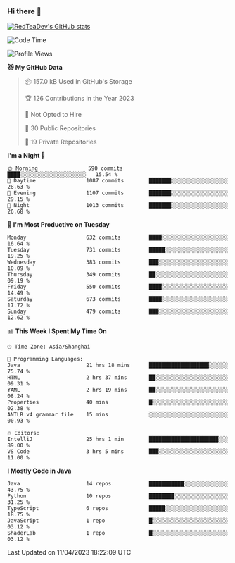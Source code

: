 ### Hi there 👋

<!--
**RedTeaDev/RedTeaDev** is a ✨ _special_ ✨ repository because its `README.md` (this file) appears on your GitHub profile.

Here are some ideas to get you started:

- 🔭 I’m currently working on ...
- 🌱 I’m currently learning ...
- 👯 I’m looking to collaborate on ...
- 🤔 I’m looking for help with ...
- 💬 Ask me about ...
- 📫 How to reach me: ...
- 😄 Pronouns: ...
- ⚡ Fun fact: ...
-->

<!--
[![wakatime](https://wakatime.com/badge/user/6b101ed0-04c0-4490-9283-eb61f2efff96.svg)](https://wakatime.com/@6b101ed0-04c0-4490-9283-eb61f2efff96)
!-->

[![RedTeaDev's GitHub stats](https://github-readme-stats.vercel.app/api?username=RedTeaDev)](https://github.com/anuraghazra/github-readme-stats)
<!--
[![willianrod's wakatime stats](https://github-readme-stats.vercel.app/api/wakatime?username=RedTeaDev)](https://github.com/anuraghazra/github-readme-stats)
!-->
<!--START_SECTION:waka-->
![Code Time](http://img.shields.io/badge/Code%20Time-1%2C341%20hrs%2011%20mins-blue)

![Profile Views](http://img.shields.io/badge/Profile%20Views-0-blue)

**🐱 My GitHub Data** 

> 📦 157.0 kB Used in GitHub's Storage 
 > 
> 🏆 126 Contributions in the Year 2023
 > 
> 🚫 Not Opted to Hire
 > 
> 📜 30 Public Repositories 
 > 
> 🔑 19 Private Repositories 
 > 
**I'm a Night 🦉** 

```text
🌞 Morning                590 commits         ████░░░░░░░░░░░░░░░░░░░░░   15.54 % 
🌆 Daytime                1087 commits        ███████░░░░░░░░░░░░░░░░░░   28.63 % 
🌃 Evening                1107 commits        ███████░░░░░░░░░░░░░░░░░░   29.15 % 
🌙 Night                  1013 commits        ███████░░░░░░░░░░░░░░░░░░   26.68 % 
```
📅 **I'm Most Productive on Tuesday** 

```text
Monday                   632 commits         ████░░░░░░░░░░░░░░░░░░░░░   16.64 % 
Tuesday                  731 commits         █████░░░░░░░░░░░░░░░░░░░░   19.25 % 
Wednesday                383 commits         ███░░░░░░░░░░░░░░░░░░░░░░   10.09 % 
Thursday                 349 commits         ██░░░░░░░░░░░░░░░░░░░░░░░   09.19 % 
Friday                   550 commits         ████░░░░░░░░░░░░░░░░░░░░░   14.49 % 
Saturday                 673 commits         ████░░░░░░░░░░░░░░░░░░░░░   17.72 % 
Sunday                   479 commits         ███░░░░░░░░░░░░░░░░░░░░░░   12.62 % 
```


📊 **This Week I Spent My Time On** 

```text
🕑︎ Time Zone: Asia/Shanghai

💬 Programming Languages: 
Java                     21 hrs 18 mins      ███████████████████░░░░░░   75.74 % 
HTML                     2 hrs 37 mins       ██░░░░░░░░░░░░░░░░░░░░░░░   09.31 % 
YAML                     2 hrs 19 mins       ██░░░░░░░░░░░░░░░░░░░░░░░   08.24 % 
Properties               40 mins             █░░░░░░░░░░░░░░░░░░░░░░░░   02.38 % 
ANTLR v4 grammar file    15 mins             ░░░░░░░░░░░░░░░░░░░░░░░░░   00.93 % 

🔥 Editors: 
IntelliJ                 25 hrs 1 min        ██████████████████████░░░   89.00 % 
VS Code                  3 hrs 5 mins        ███░░░░░░░░░░░░░░░░░░░░░░   11.00 % 
```

**I Mostly Code in Java** 

```text
Java                     14 repos            ███████████░░░░░░░░░░░░░░   43.75 % 
Python                   10 repos            ████████░░░░░░░░░░░░░░░░░   31.25 % 
TypeScript               6 repos             █████░░░░░░░░░░░░░░░░░░░░   18.75 % 
JavaScript               1 repo              █░░░░░░░░░░░░░░░░░░░░░░░░   03.12 % 
ShaderLab                1 repo              █░░░░░░░░░░░░░░░░░░░░░░░░   03.12 % 
```




 Last Updated on 11/04/2023 18:22:09 UTC
<!--END_SECTION:waka-->


